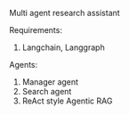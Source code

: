 Multi agent research assistant

Requirements:
1. Langchain, Langgraph


Agents:
1. Manager agent
2. Search agent
3. ReAct style Agentic RAG

